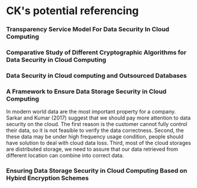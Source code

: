 # CK's potential referencing

### Transparency Service Model For Data Security In Cloud Computing

### Comparative Study of Different Cryptographic Algorithms for Data Security in Cloud Computing

### Data Security in Cloud computing and Outsourced Databases

### A Framework to Ensure Data Storage Security in Cloud Computing
In modern world data are the most important property for a company. Sarkar and Kumar (2017) suggest that we should pay more attention to data security on the cloud. The first reason is the customer cannot fully control their data, so it is not feasible to verify the data correctness. Second, the these data may be under high frequency usage condition, people should have solution to deal with cloud data loss. Third, most of the cloud storages are distributed storage, we need to assure that our data retrieved from different location can combine into correct data.


### Ensuring Data Storage Security in Cloud Computing Based on Hybird Encryption Schemes
